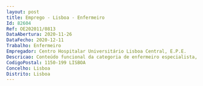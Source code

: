 ```yaml
--- 
layout: post
title: Emprego - Lisboa - Enfermeiro
Id: 82604
Ref: OE202011/0813
DataAbertura: 2020-11-26
DataFecho: 2020-12-11
Trabalho: Enfermeiro
Empregador: Centro Hospitalar Universitário Lisboa Central, E.P.E.
Descricao: Conteúdo funcional da categoria de enfermeiro especialista, tal como estabelecido no art.º 10 A, aditado pelo Decreto Lei n.º 71 2019, de 27 05, aos Decretos Lei nºs. 247 2009 e 248 2009, ambos de 22 09
CodigoPostal: 1150-199 LISBOA
Concelho: Lisboa
Distrito: Lisboa
--- 
```

